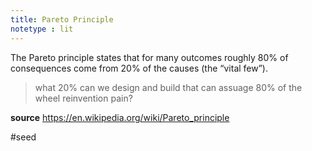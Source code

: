 ```yaml
---
title: Pareto Principle
notetype : lit
---
```


The Pareto principle states that for many outcomes roughly 80% of consequences come from 20% of the causes (the “vital few”). 

> what 20% can we design and build that can assuage 80% of the wheel reinvention pain?

**source**
https://en.wikipedia.org/wiki/Pareto_principle

#seed